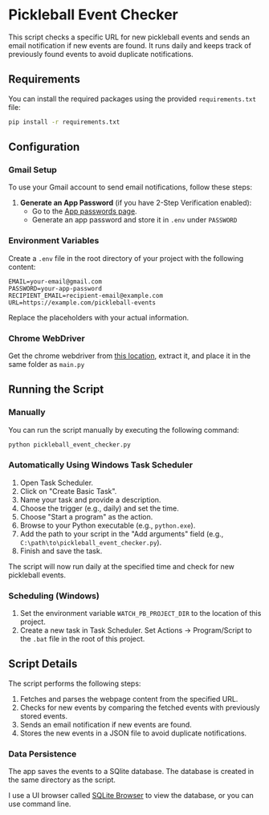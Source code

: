 # Pickleball Event Checker

This script checks a specific URL for new pickleball events and sends an email notification if new events are found. It runs daily and keeps track of previously found events to avoid duplicate notifications.

## Requirements
You can install the required packages using the provided `requirements.txt` file:

```bash
pip install -r requirements.txt
```

## Configuration

### Gmail Setup

To use your Gmail account to send email notifications, follow these steps:

1. **Generate an App Password** (if you have 2-Step Verification enabled):
   - Go to the [App passwords page](https://myaccount.google.com/apppasswords).
   - Generate an app password and store it in `.env` under `PASSWORD`

### Environment Variables

Create a `.env` file in the root directory of your project with the following content:

```
EMAIL=your-email@gmail.com
PASSWORD=your-app-password
RECIPIENT_EMAIL=recipient-email@example.com
URL=https://example.com/pickleball-events
```

Replace the placeholders with your actual information.

### Chrome WebDriver
Get the chrome webdriver from [this location](https://googlechromelabs.github.io/chrome-for-testing/), extract it,
and place it in the same folder as `main.py`

## Running the Script

### Manually

You can run the script manually by executing the following command:

```bash
python pickleball_event_checker.py
```

### Automatically Using Windows Task Scheduler

1. Open Task Scheduler.
2. Click on "Create Basic Task".
3. Name your task and provide a description.
4. Choose the trigger (e.g., daily) and set the time.
5. Choose "Start a program" as the action.
6. Browse to your Python executable (e.g., `python.exe`).
7. Add the path to your script in the "Add arguments" field (e.g., `C:\path\to\pickleball_event_checker.py`).
8. Finish and save the task.

The script will now run daily at the specified time and check for new pickleball events.

### Scheduling (Windows)
1. Set the environment variable `WATCH_PB_PROJECT_DIR` to the location of this project.
2. Create a new task in Task Scheduler. Set Actions -> Program/Script to the `.bat` file in the root of this project.

## Script Details

The script performs the following steps:

1. Fetches and parses the webpage content from the specified URL.
2. Checks for new events by comparing the fetched events with previously stored events.
3. Sends an email notification if new events are found.
4. Stores the new events in a JSON file to avoid duplicate notifications.

### Data Persistence
The app saves the events to a SQlite database.  The database is created in the same directory as the script.

I use a UI browser called [SQLite Browser](https://sqlitebrowser.org/) to view the database, or you can use command line.